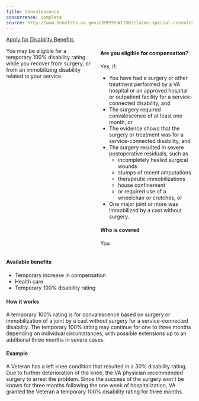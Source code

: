```yaml
---
title: Convalescence
concurrence: complete
source: http://www.benefits.va.gov/COMPENSATION/claims-special-convalescence.asp
---
```


<div class="main" role="main" markdown="0">

<div class="action-bar">
  <div class="row">
    <div class="small-12 columns">
      <a class="usa-button-primary" href="/disability-benefits/apply-for-benefits/">Apply for Disability Benefits</a>
    </div>
  </div>
</div>

<div class="section one" markdown="0">
<div class="primary" markdown="0">
<div class="row" markdown="0">
<div class="small-12 columns" markdown="1">


You may be eligible for a temporary 100% disability rating while you recover from surgery, or from an immobilizing disability related to your service.

<div class="call-out" markdown="1">

#### Are you eligible for compensation?

Yes, if:

-	You have had a surgery or other treatment performed by a VA hospital or an approved hospital or outpatient facility for a service-connected disability, and
-	The surgery required convalescence of at least one month, or
-	The evidence shows that the surgery or treatment was for a service-connected disability, and
-	The surgery resulted in severe postoperative residuals, such as
    - incompletely healed surgical wounds
    - stumps of recent amputations
    - therapeutic immobilizations
    - house confinement
    - or required use of a wheelchair or crutches, or
-	One major joint or more was immobilized by a cast without surgery.

#### Who is covered

You

</div>
</div>

<div class="small-12 columns">
<div markdown="1">

#### Available benefits

-	Temporary increase in compensation
-	Health care
-	Temporary 100% disability rating

#### How it works

A temporary 100% rating is for convalescence based on surgery or immobilization of a joint by a cast without surgery for a service-connected disability. The temporary 100% rating may continue for one to three months depending on individual circumstances, with possible extensions up to an additional three months in severe cases.

#### Example

A Veteran has a left knee condition that resulted in a 30% disability rating. Due to further deterioration of the knee, the VA physician recommended surgery to arrest the problem. Since the success of the surgery won't be known for three months following the one week of hospitalization, VA granted the Veteran a temporary 100% disability rating for three months.

</div>
</div>
</div>
</div>

</div>
